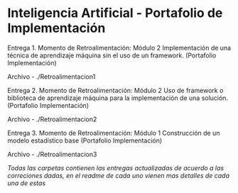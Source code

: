 # Inteligencia Artificial - Portafolio de Implementación

Entrega 1. 
Momento de Retroalimentación: Módulo 2 Implementación de una técnica de aprendizaje máquina sin el uso de un framework. (Portafolio Implementación)

Archivo - ./Retroalimentacion1

Entrega 2.
Momento de Retroalimentación: Módulo 2 Uso de framework o biblioteca de aprendizaje máquina para la implementación de una solución. (Portafolio Implementación)

Archivo - ./Retroalimentacion2

Entrega 3.
Momento de Retroalimentación: Módulo 1 Construcción de un modelo estadístico base (Portafolio Implementación)

Archivo - ./Retroalimentacion3


*Todas las carpetas contienen las entregas actualizadas de acuerdo a las correciones dadas, en el readme de cada uno vienen mas detalles de cada una de estas*

